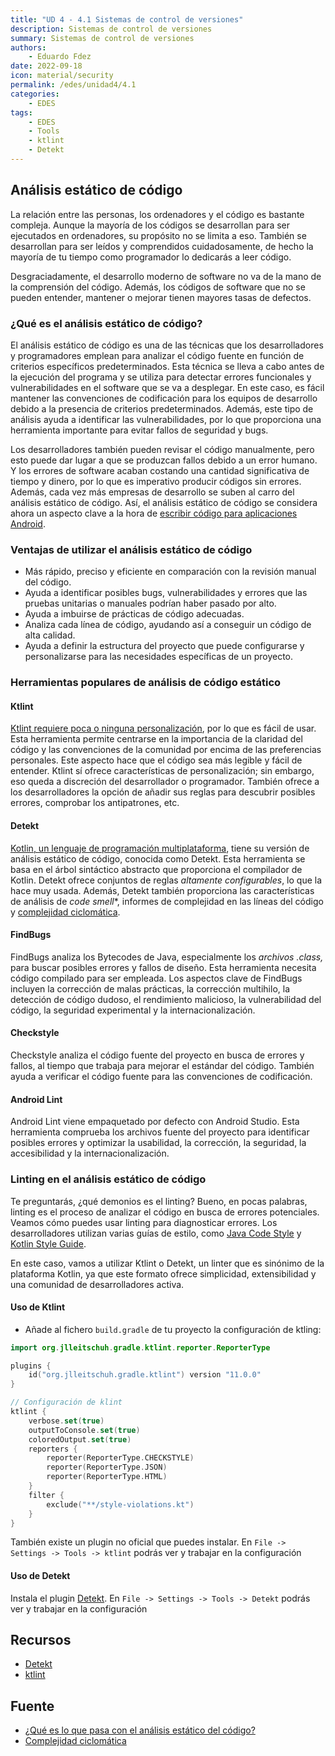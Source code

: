 ```yaml
---
title: "UD 4 - 4.1 Sistemas de control de versiones"
description: Sistemas de control de versiones
summary: Sistemas de control de versiones
authors:
    - Eduardo Fdez
date: 2022-09-18
icon: material/security
permalink: /edes/unidad4/4.1
categories:
    - EDES
tags:
    - EDES
    - Tools
    - ktlint
    - Detekt
---
```

## Análisis estático de código

La relación entre las personas, los ordenadores y el código es bastante compleja. Aunque la mayoría de los códigos se desarrollan para ser ejecutados en ordenadores, su propósito no se limita a eso. También se desarrollan para ser leídos y comprendidos cuidadosamente, de hecho la mayoría de tu tiempo como programador lo dedicarás a leer código.

Desgraciadamente, el desarrollo moderno de software no va de la mano de la comprensión del código. Además, los códigos de software que no se pueden entender, mantener o mejorar tienen mayores tasas de defectos.

### ¿Qué es el análisis estático de código?

El análisis estático de código es una de las técnicas que los desarrolladores y programadores emplean para analizar el código fuente en función de criterios específicos predeterminados. Esta técnica se lleva a cabo antes de la ejecución del programa y se utiliza para detectar errores funcionales y vulnerabilidades en el software que se va a desplegar. En este caso, es fácil mantener las convenciones de codificación para los equipos de desarrollo debido a la presencia de criterios predeterminados. Además, este tipo de análisis ayuda a identificar las vulnerabilidades, por lo que proporciona una herramienta importante para evitar fallos de seguridad y bugs.

Los desarrolladores también pueden revisar el código manualmente, pero esto puede dar lugar a que se produzcan fallos debido a un error humano. Y los errores de software acaban costando una cantidad significativa de tiempo y dinero, por lo que es imperativo producir códigos sin errores. Además, cada vez más empresas de desarrollo se suben al carro del análisis estático de código. Así, el análisis estático de código se considera ahora un aspecto clave a la hora de [escribir código para aplicaciones Android](https://mutualmobile.com/es/resources/top-10-best-practices-for-empathetic-coding).

### Ventajas de utilizar el análisis estático de código

* Más rápido, preciso y eficiente en comparación con la revisión manual del código.
* Ayuda a identificar posibles bugs, vulnerabilidades y errores que las pruebas unitarias o manuales podrían haber pasado por alto.
* Ayuda a imbuirse de prácticas de código adecuadas.
* Analiza cada línea de código, ayudando así a conseguir un código de alta calidad.
* Ayuda a definir la estructura del proyecto que puede configurarse y personalizarse para las necesidades específicas de un proyecto.


### Herramientas populares de análisis de código estático

#### Ktlint

[Ktlint requiere poca o ninguna personalización](https://ktlint.github.io/), por lo que es fácil de usar. Esta herramienta permite centrarse en la importancia de la claridad del código y las convenciones de la comunidad por encima de las preferencias personales. Este aspecto hace que el código sea más legible y fácil de entender. Ktlint sí ofrece características de personalización; sin embargo, eso queda a discreción del desarrollador o programador. También ofrece a los desarrolladores la opción de añadir sus reglas para descubrir posibles errores, comprobar los antipatrones, etc.

#### Detekt

[Kotlin, un lenguaje de programación multiplataforma](https://kotlinlang.org/), tiene su versión de análisis estático de código, conocida como Detekt. Esta herramienta se basa en el árbol sintáctico abstracto que proporciona el compilador de Kotlin. Detekt ofrece conjuntos de reglas *altamente configurables*, lo que la hace muy usada. Además, Detekt también proporciona las características de análisis de *code smell**, informes de complejidad en las líneas del código y [complejidad ciclomática](https://johndev.co/posts/ciclomatic-complexity/).

#### FindBugs

FindBugs analiza los Bytecodes de Java, especialmente los *archivos .class,* para buscar posibles errores y fallos de diseño. Esta herramienta necesita código compilado para ser empleada. Los aspectos clave de FindBugs incluyen la corrección de malas prácticas, la corrección multihilo, la detección de código dudoso, el rendimiento malicioso, la vulnerabilidad del código, la seguridad experimental y la internacionalización.

#### Checkstyle

Checkstyle analiza el código fuente del proyecto en busca de errores y fallos, al tiempo que trabaja para mejorar el estándar del código. También ayuda a verificar el código fuente para las convenciones de codificación.

#### Android Lint

Android Lint viene empaquetado por defecto con Android Studio. Esta herramienta comprueba los archivos fuente del proyecto para identificar posibles errores y optimizar la usabilidad, la corrección, la seguridad, la accesibilidad y la internacionalización.

### Linting en el análisis estático de código

Te preguntarás, ¿qué demonios es el linting? Bueno, en pocas palabras, linting es el proceso de analizar el código en busca de errores potenciales. Veamos cómo puedes usar linting para diagnosticar errores. Los desarrolladores utilizan varias guías de estilo, como [Java Code Style](https://source.android.com/setup/contribute/code-style) y [Kotlin Style Guide](https://developer.android.com/kotlin/style-guide).

En este caso, vamos a utilizar Ktlint o Detekt, un linter que es sinónimo de la plataforma Kotlin, ya que este formato ofrece simplicidad, extensibilidad y una comunidad de desarrolladores activa.

#### Uso de Ktlint

* Añade al fichero `build.gradle` de tu proyecto la configuración de ktling:

```kotlin
import org.jlleitschuh.gradle.ktlint.reporter.ReporterType

plugins {
    id("org.jlleitschuh.gradle.ktlint") version "11.0.0"
}

// Configuración de klint
ktlint {
    verbose.set(true)
    outputToConsole.set(true)
    coloredOutput.set(true)
    reporters {
        reporter(ReporterType.CHECKSTYLE)
        reporter(ReporterType.JSON)
        reporter(ReporterType.HTML)
    }
    filter {
        exclude("**/style-violations.kt")
    }
}
```   

También existe un plugin no oficial que puedes instalar.
En `File -> Settings -> Tools -> ktlint` podrás ver y trabajar en la configuración

#### Uso de Detekt
Instala el plugin [Detekt](https://github.com/detekt/detekt).
En `File -> Settings -> Tools -> Detekt` podrás ver y trabajar en la configuración

## Recursos
* [Detekt](https://github.com/detekt/detekt)
* [ktlint](https://pinterest.github.io/ktlint)

## Fuente
- [¿Qué es lo que pasa con el análisis estático del código?](https://mutualmobile.com/es/blog/whats-the-fuss-about-static-code-analysis)
- [Complejidad ciclomática](https://johndev.co/posts/ciclomatic-complexity/)
